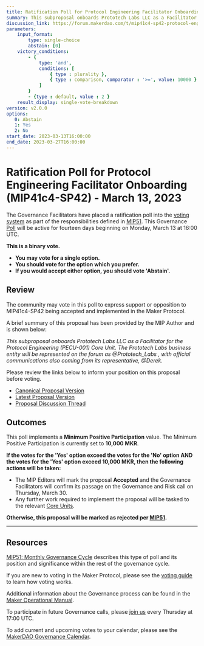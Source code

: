 ```yaml
---
title: Ratification Poll for Protocol Engineering Facilitator Onboarding (MIP41c4-SP42) - March 13, 2023
summary: This subproposal onboards Prototech Labs LLC as a Facilitator for the Protocol Engineering (PECU-001) Core Unit.
discussion_link: https://forum.makerdao.com/t/mip41c4-sp42-protocol-engineering-facilitator-onboarding-pecu-001/19750
parameters:
    input_format:
        type: single-choice
        abstain: [0]
    victory_conditions:
        - {
            type: 'and',
            conditions: [
                { type : plurality },
                { type : comparison, comparator : '>=', value: 10000 }
            ]
        }
        - {type : default, value : 2 }
    result_display: single-vote-breakdown
version: v2.0.0
options:
   0: Abstain
   1: Yes
   2: No
start_date: 2023-03-13T16:00:00
end_date: 2023-03-27T16:00:00
---
```

# Ratification Poll for Protocol Engineering Facilitator Onboarding (MIP41c4-SP42) - March 13, 2023

The Governance Facilitators have placed a ratification poll into the [voting system](https://vote.makerdao.com/polling) as part of the responsibilities defined in [MIP51](https://mips.makerdao.com/mips/details/MIP51). This Governance [Poll](https://manual.makerdao.com/governance/governance-cycle/weekly-governance-cycle#weekly-governance-cycle-definitions-mip16c1) will be active for fourteen days beginning on Monday, March 13 at 16:00 UTC.

**This is a binary vote.**
- **You may vote for a single option.**
- **You should vote for the option which you prefer.**
- **If you would accept either option, you should vote 'Abstain'.**

## Review

The community may vote in this poll to express support or opposition to MIP41c4-SP42 being accepted and implemented in the Maker Protocol.

A brief summary of this proposal has been provided by the MIP Author and is shown below:

*This subproposal onboards Prototech Labs LLC as a Facilitator for the Protocol Engineering (PECU-001) Core Unit. The Prototech Labs business entity will be represented on the forum as @Prototech_Labs , with official communications also coming from its representative, @Derek.*

Please review the links below to inform your position on this proposal before voting.
* [Canonical Proposal Version](https://github.com/makerdao/mips/blob/72383c9c6e62111e1232a5ea5f797dace8bf0feb/MIP41/MIP41c4-Subproposals/MIP41c4-SP42.md)
* [Latest Proposal Version](https://forum.makerdao.com/t/mip41c4-sp42-protocol-engineering-facilitator-onboarding-pecu-001/19750)
* [Proposal Discussion Thread](https://forum.makerdao.com/t/mip41c4-sp42-protocol-engineering-facilitator-onboarding-pecu-001/19750)

## Outcomes

This poll implements a **Minimum Positive Participation** value. The Minimum Positive Participation is currently set to **10,000 MKR**.

**If the votes for the 'Yes' option exceed the votes for the 'No' option AND the votes for the 'Yes' option exceed 10,000 MKR, then the following actions will be taken:**
* The MIP Editors will mark the proposal **Accepted** and the Governance Facilitators will confirm its passage on the Governance and Risk call on Thursday, March 30.
* Any further work required to implement the proposal will be tasked to the relevant [Core Units](https://mips.makerdao.com/mips/details/MIP38#mip38c2-core-unit-state).

**Otherwise, this proposal will be marked as rejected per [MIP51](https://mips.makerdao.com/mips/details/MIP51#mip51c2-ratification-poll).**

---

## Resources

[MIP51: Monthly Governance Cycle](https://mips.makerdao.com/mips/details/MIP51) describes this type of poll and its position and significance within the rest of the governance cycle.

If you are new to voting in the Maker Protocol, please see the [voting guide](https://manual.makerdao.com/governance/voting-in-makerdao/on-chain-governance) to learn how voting works.

Additional information about the Governance process can be found in the [Maker Operational Manual](https://manual.makerdao.com).

To participate in future Governance calls, please [join us](https://forum.makerdao.com/tag/pubcall-:-governance-and-risk) every Thursday at 17:00 UTC.

To add current and upcoming votes to your calendar, please see the [MakerDAO Governance Calendar](https://manual.makerdao.com/makerdao/calendars/governance-calendar).
